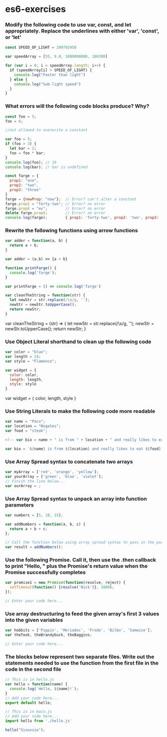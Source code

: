 # es6-exercises

### Modify the following code to use var, const, and let appropriately. Replace the underlines with either 'var', 'const', or 'let'

```js
const SPEED_OF_LIGHT = 299792458

var speedArray = [55, 9.8, 1000000000, 186300]

for (var i = 0; i < speedArray.length; i++) {
  if (speedArray[i] > SPEED_OF_LIGHT) {
    console.log("Faster than light")
  } else {
    console.log("Sub-light speed")
  }
}
```

### What errors will the following code blocks produce? Why?

```js
const foo = 5;
foo = 6;

//not allowed to overwrite a constant
```
```js
var foo = 5;
if (foo > 3) {
  let bar = 2;
  foo = foo * bar;
}
console.log(foo); // 10
console.log(bar); // bar is undefined 
```
```js
const farge = {
  prop1: "one",
  prop2: "two",
  prop3: "three"
}
farge = {newProp: "new"};  // Error? can't alter a constant
farge.prop1 = "forty-two"; // Error? no error 
farge.propX = "ex";        // Error? no error
delete farge.propX;        // Error? no error
console.log(farge);        { prop1: 'forty-two', prop2: 'two', prop3: 'three' }
```

### Rewrite the following functions using arrow functions

```js
var adder = function(a, b) {
  return a + b;
}

var adder = (a,b) => {a + b}

```
```js
function printFarge() {
  console.log('farge');
}

var printFarge = () => console.log('farge')

```
```js
var cleanTheString = function(str) {
  let newStr = str.replace(/\s/g, '');
  newStr = newStr.toUpperCase();
  return newStr;
}

```
var cleanTheString = (str) => {
  let newStr = str.replace(/\s/g, '');
  newStr = newStr.toUpperCase();
  return newStr;
}

### Use Object Literal shorthand to clean up the following code

```js
var color = "blue";
var length = 14;
var style = "Flamenco";

var widget = {
  color: color,
  length: length,
  style: style
}
```
var widget = {
  color,
  length,
  style
}

### Use String Literals to make the following code more readable

```js
var name = "Paco";
var location = "Nogales";
var food = "steak";

<!-- var bio = name + " is from " + location + " and really likes to eat " + food; -->

var bio = `${name} is from ${location} and really likes to eat ${food}`
```

### Use Array Spread syntax to concatenate two arrays

```js
var myArray = ['red', 'orange', 'yellow'];
var yourArray = ['green', 'blue', 'violet'];
// Finish the line below...
var ourArray = ;
```

### Use Array Spread syntax to unpack an array into function parameters

```js
var numbers = [5, 10, 15];

var addNumbers = function(a, b, c) {
  return a + b + c;
};

// Call the function below using array spread syntax to pass in the parameters
var result = addNumbers();
```

### Use the following Promise. Call it, then use the .then callback to print "Hello, " plus the Promise's return value when the Promise successfully completes

```js
var promise1 = new Promise(function(resolve, reject) {
  setTimeout(function() {resolve('Nick')}, 1000);
});

// Enter your code here...
```

### Use array destructuring to feed the given array's first 3 values into the given variables

```js
var hobbits = ['Pippin', 'Meriadoc', 'Frodo', 'Bilbo', 'Samwise'];
var theTook, theBrandybuck, theBaggins;

// Enter your code here...
```

### The blocks below represent two separate files. Write out the statements needed to use the function from the first file in the code in the second file

```js
// This is in hello.js
var hello = function(name) {
  console.log(`Hello, ${name}!`);
}
// Add your code here...
export default hello;

```
```js
// This is in main.js
// Add your code here...
import hello from './hello.js'

hello("Siouxsie");
```
